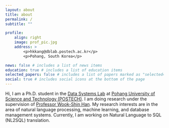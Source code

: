 ```yaml
---
layout: about
title: about
permalink: /
subtitle: ""

profile:
    align: right
    image: prof_pic.jpg
    address: >
        <p>hkkang@dblab.postech.ac.kr</p>
        <p>Pohang, South Korea</p>

news: false # includes a list of news items
education: true # includes a list of education items
selected_papers: false # includes a list of papers marked as "selected={true}"
social: true # includes social icons at the bottom of the page
---
```


Hi, I am a Ph.D. student in the [Data Systems Lab](http://dblab.postech.ac.kr) at [Pohang University of Science and Technology (POSTECH)](http://postech.ac.kr). I am doing research under the supervision of [Professor Wook-Shin Han](https://wscrony.github.io). My research interests are in the area of natural language processing, machine learning, and database management systems. Currently, I am working on Natural Language to SQL (NL2SQL) translation.
